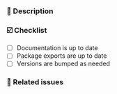 ### 📓 Description

<!--
  Please describe the contents of the PR in a few sentences / bullet points.
-->

### ☑️ Checklist

<!--
  Please make sure all these items are done / not needed and tick the boxes
  accordingly.
-->

- [ ] Documentation is up to date
- [ ] Package exports are up to date
- [ ] Versions are bumped as needed

### 🔗 Related issues

<!--
Please add any and all related issues or N/A for none
-->
